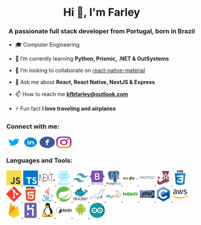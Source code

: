 <h1 align="center">Hi 👋, I'm Farley</h1>
<h3 align="center">A passionate full stack developer from Portugal, born in Brazil</h3>

-   🎓 Computer Engineering

-   🌱 I’m currently learning **Python, Prismic, .NET & OutSystems**

-   👯 I’m looking to collaborate on [react-native-material](https://github.com/yamankatby/react-native-material)

-   💬 Ask me about **React, React Native, NextJS & Express**

-   📫 How to reach me **kfbfarley@outlook.com**

-   ⚡ Fun fact **I love traveling and airplanes**

<h3 align="left">Connect with me:</h3>
<p align="left">
    <a href="https://twitter.com/kfbfarley" target="blank"> <img align="center" src="https://raw.githubusercontent.com/kfbfarley/kfbfarley/master/src/images/social/twitter.svg" alt="kfbfarley" height="30" width="40" /></a>
    <a href="https://linkedin.com/in/kfbfarley" target="blank"><img align="center" src="https://raw.githubusercontent.com/kfbfarley/kfbfarley/master/src/images/social/linkedin.svg" alt="kfbfarley" height="30" width="40" /></a>
    <a href="https://fb.com/solidey" target="blank"><img align="center" src="https://raw.githubusercontent.com/kfbfarley/kfbfarley/master/src/images/social/facebook.svg" alt="solidey" height="30" width="40" /></a>
    <a href="https://instagram.com/kfbfarley" target="blank"><img align="center" src="https://raw.githubusercontent.com/kfbfarley/kfbfarley/master/src/images/social/instagram.svg" alt="kfbfarley" height="30" width="40" /></a>
</p>

<h3 align="left">Languages and Tools:</h3>
<p align="left">
<a href="https://www.javascript.com" target="_blank" rel="noreferrer">
  <img src="https://raw.githubusercontent.com/kfbfarley/kfbfarley/master/src/images/languages/javascript.svg" alt="javascript" width="40" height="40" />
</a>
<a href="https://www.typescriptlang.org" target="_blank" rel="noreferrer">
  <img src="https://raw.githubusercontent.com/kfbfarley/kfbfarley/master/src/images/languages/typescript.svg" alt="typescript" width="40" height="40" />
</a>
<a href="https://nextjs.org/" target="_blank" rel="noreferrer">
  <img src="https://raw.githubusercontent.com/kfbfarley/kfbfarley/master/src/images/tools/nextjs.svg" alt="nextjs" width="40" height="40" />
</a>
<a href="https://reactnative.dev/" target="_blank" rel="noreferrer">
  <img src="https://raw.githubusercontent.com/kfbfarley/kfbfarley/master/src/images/tools/react.svg" alt="reactnative" width="40" height="40" />
</a>
<a href="https://tailwindcss.com/" target="_blank" rel="noreferrer">
  <img src="https://raw.githubusercontent.com/kfbfarley/kfbfarley/master/src/images/tools/tailwindcss.svg" alt="tailwind" width="40" height="40" />
</a>
<a href="https://getbootstrap.com" target="_blank" rel="noreferrer">
  <img src="https://raw.githubusercontent.com/kfbfarley/kfbfarley/master/src/images/tools/bootstrap.svg" alt="bootstrap" width="40" height="40" />
</a>
<a href="https://www.postgresql.org" target="_blank" rel="noreferrer">
  <img src="https://raw.githubusercontent.com/kfbfarley/kfbfarley/master/src/images/languages/postgresql.svg" alt="postgresql" width="40" height="40" />
</a>
<a href="https://nodejs.org" target="_blank" rel="noreferrer">
  <img src="https://raw.githubusercontent.com/kfbfarley/kfbfarley/master/src/images/tools/node.svg" alt="nodejs" width="40" height="40" />
</a>
<a href="https://expressjs.com" target="_blank" rel="noreferrer">
  <img src="https://raw.githubusercontent.com/kfbfarley/kfbfarley/master/src/images/tools/express.svg" alt="express" width="40" height="40" />
</a>
<a href="https://jestjs.io" target="_blank" rel="noreferrer">
  <img src="https://raw.githubusercontent.com/kfbfarley/kfbfarley/master/src/images/tools/jest.svg" alt="jest" width="40" height="40" />
</a>
<a href="https://www.w3schools.com/css/" target="_blank" rel="noreferrer">
  <img src="https://raw.githubusercontent.com/kfbfarley/kfbfarley/master/src/images/languages/css.svg" alt="css" width="40" height="40" />
</a>
<a href="https://git-scm.com/" target="_blank" rel="noreferrer">
  <img src="https://raw.githubusercontent.com/kfbfarley/kfbfarley/master/src/images/tools/git.svg" alt="git" width="40" height="40" />
</a>
<a href="https://www.w3.org/html/" target="_blank" rel="noreferrer">
  <img src="https://raw.githubusercontent.com/kfbfarley/kfbfarley/master/src/images/languages/html.svg" alt="html5" width="40" height="40" />
</a>
<a href="https://www.java.com" target="_blank" rel="noreferrer">
  <img src="https://raw.githubusercontent.com/kfbfarley/kfbfarley/master/src/images/languages/java.svg" alt="java" width="40" height="40" />
</a>
<a href="https://spring.io/" target="_blank" rel="noreferrer">
  <img src="https://raw.githubusercontent.com/kfbfarley/kfbfarley/master/src/images/tools/springboot.svg" alt="spring" width="40" height="40" />
</a>
<a href="https://www.docker.com/" target="_blank" rel="noreferrer">
  <img src="https://raw.githubusercontent.com/kfbfarley/kfbfarley/master/src/images/tools/docker.svg" alt="docker" width="40" height="40" />
</a>
<a href="https://mariadb.org/" target="_blank" rel="noreferrer">
  <img src="https://raw.githubusercontent.com/kfbfarley/kfbfarley/master/src/images/tools/mariadb.svg" alt="mariadb" width="40" height="40" />
</a>
<a href="https://www.mysql.com/" target="_blank" rel="noreferrer">
  <img src="https://raw.githubusercontent.com/kfbfarley/kfbfarley/master/src/images/languages/mysql.svg" alt="mysql" width="40" height="40" />
</a>
<a href="https://www.nginx.com" target="_blank" rel="noreferrer">
  <img src="https://raw.githubusercontent.com/kfbfarley/kfbfarley/master/src/images/tools/nginx.svg" alt="nginx" width="40" height="40" />
</a>
<a href="https://www.php.net" target="_blank" rel="noreferrer">
  <img src="https://raw.githubusercontent.com/kfbfarley/kfbfarley/master/src/images/languages/php.svg" alt="php" width="40" height="40" />
</a>
<a href="https://www.cprogramming.com/" target="_blank" rel="noreferrer">
  <img src="https://raw.githubusercontent.com/kfbfarley/kfbfarley/master/src/images/languages/c.svg" alt="c" width="40" height="40" />
</a>
<a href="https://aws.amazon.com" target="_blank" rel="noreferrer">
  <img src="https://raw.githubusercontent.com/kfbfarley/kfbfarley/master/src/images/tools/aws.svg" alt="aws" width="40" height="40" />
</a>
<a href="https://firebase.google.com/" target="_blank" rel="noreferrer">
  <img src="https://raw.githubusercontent.com/kfbfarley/kfbfarley/master/src/images/tools/firebase.svg" alt="firebase" width="40" height="40" />
</a>
<a href="https://heroku.com" target="_blank" rel="noreferrer">
  <img src="https://raw.githubusercontent.com/kfbfarley/kfbfarley/master/src/images/tools/heroku.svg" alt="heroku" width="40" height="40" />
</a>
<a href="https://www.linux.org/" target="_blank" rel="noreferrer">
  <img src="https://raw.githubusercontent.com/kfbfarley/kfbfarley/master/src/images/tools/linux.svg" alt="linux" width="40" height="40" />
</a>
<a href="https://www.gnu.org/software/bash/" target="_blank" rel="noreferrer">
  <img src="https://raw.githubusercontent.com/kfbfarley/kfbfarley/master/src/images/languages/bash.svg" alt="bash" width="40" height="40" />
</a>
<a href="https://developer.android.com" target="_blank" rel="noreferrer">
  <img src="https://raw.githubusercontent.com/kfbfarley/kfbfarley/master/src/images/languages/android.svg" alt="android" width="40" height="40" />
</a>
<a href="https://www.arduino.cc/" target="_blank" rel="noreferrer">
  <img src="https://raw.githubusercontent.com/kfbfarley/kfbfarley/master/src/images/tools/arduino.svg" alt="arduino" width="40" height="40" />
</a>
</p>
